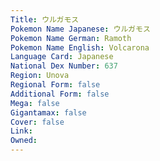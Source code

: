 ```yaml
---
﻿Title: ウルガモス
Pokemon Name Japanese: ウルガモス
Pokemon Name German: Ramoth
Pokemon Name English: Volcarona
Language Card: Japanese
National Dex Number: 637
Region: Unova
Regional Form: false
Additional Form: false
Mega: false
Gigantamax: false
Cover: false
Link: 
Owned: 
---
```

